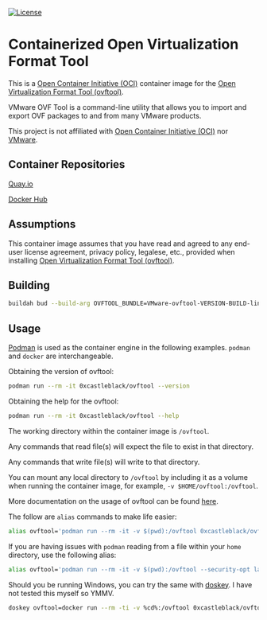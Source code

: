 <!--
#
# Copyright 2020 Shawn Black, Castle Black
#
# Licensed under the Apache License, Version 2.0 (the "License");
# you may not use this file except in compliance with the License.
# You may obtain a copy of the License at
#
#     http://www.apache.org/licenses/LICENSE-2.0
#
# Unless required by applicable law or agreed to in writing, software
# distributed under the License is distributed on an "AS IS" BASIS,
# WITHOUT WARRANTIES OR CONDITIONS OF ANY KIND, either express or implied.
# See the License for the specific language governing permissions and
# limitations under the License.
#
-->

[![License](https://img.shields.io/badge/license-Apache--2.0-blue.svg)](http://www.apache.org/licenses/LICENSE-2.0)

# Containerized Open Virtualization Format Tool

This is a [Open Container Initiative (OCI)](https://www.opencontainers.org/) container image for the [Open Virtualization Format Tool (ovftool)](https://code.vmware.com/tool/ovf).

VMware OVF Tool is a command-line utility that allows you to import and export OVF packages to and from many VMware products.

This project is not affiliated with [Open Container Initiative (OCI)](https://www.opencontainers.org/) nor [VMware](https://www.vmware.com/).

## Container Repositories

[Quay.io](https://quay.io/repository/0xcastleblack/ovftool)

[Docker Hub](https://hub.docker.com/r/0xcastleblack/ovftool)

## Assumptions

This container image assumes that you have read and agreed to any end-user license agreement, privacy policy, legalese, etc., provided when installing [Open Virtualization Format Tool (ovftool)](https://code.vmware.com/tool/ovf).

## Building

```bash
buildah bud --build-arg OVFTOOL_BUNDLE=VMware-ovftool-VERSION-BUILD-lin.x86_64.bundle --build-arg BUILD_DATE=`date --utc +%FT%TZ` --tag 0xcastleblack/ovftool
```

## Usage

[Podman](https://podman.io/) is used as the container engine in the following examples. `podman` and `docker` are interchangeable.

Obtaining the version of ovftool:

```bash
podman run --rm -it 0xcastleblack/ovftool --version
```

Obtaining the help for the ovftool:

```bash
podman run --rm -it 0xcastleblack/ovftool --help
```

The working directory within the container image is `/ovftool`.

Any commands that read file(s) will expect the file to exist in that directory.

Any commands that write file(s) will write to that directory.

You can mount any local directory to `/ovftool` by including it as a volume when running the container image, for example, `-v $HOME/ovftool:/ovftool`.

More documentation on the usage of ovftool can be found [here](https://code.vmware.com/tool/ovf).

The follow are `alias` commands to make life easier:

```bash
alias ovftool='podman run --rm -it -v $(pwd):/ovftool 0xcastleblack/ovftool'
```

If you are having issues with `podman` reading from a file within your `home` directory, use the following alias:

```bash
alias ovftool='podman run --rm -it -v $(pwd):/ovftool --security-opt label=disable 0xcastleblack/ovftool'
```

Should you be running Windows, you can try the same with [doskey](https://docs.microsoft.com/en-us/windows-server/administration/windows-commands/doskey). I have not tested this myself so YMMV.

```bash
doskey ovftool=docker run --rm -ti -v %cd%:/ovftool 0xcastleblack/ovftool $*
```
